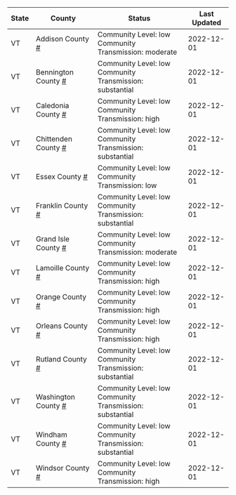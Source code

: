 State | County | Status | Last Updated
--- | --- | --- | --- 
VT | Addison County <a href="#addison_county">#</a> | <a name="addison_county"></a>Community Level: low<br/>Community Transmission: moderate | 2022-12-01
VT | Bennington County <a href="#bennington_county">#</a> | <a name="bennington_county"></a>Community Level: low<br/>Community Transmission: substantial | 2022-12-01
VT | Caledonia County <a href="#caledonia_county">#</a> | <a name="caledonia_county"></a>Community Level: low<br/>Community Transmission: high | 2022-12-01
VT | Chittenden County <a href="#chittenden_county">#</a> | <a name="chittenden_county"></a>Community Level: low<br/>Community Transmission: substantial | 2022-12-01
VT | Essex County <a href="#essex_county">#</a> | <a name="essex_county"></a>Community Level: low<br/>Community Transmission: low | 2022-12-01
VT | Franklin County <a href="#franklin_county">#</a> | <a name="franklin_county"></a>Community Level: low<br/>Community Transmission: substantial | 2022-12-01
VT | Grand Isle County <a href="#grand_isle_county">#</a> | <a name="grand_isle_county"></a>Community Level: low<br/>Community Transmission: moderate | 2022-12-01
VT | Lamoille County <a href="#lamoille_county">#</a> | <a name="lamoille_county"></a>Community Level: low<br/>Community Transmission: high | 2022-12-01
VT | Orange County <a href="#orange_county">#</a> | <a name="orange_county"></a>Community Level: low<br/>Community Transmission: high | 2022-12-01
VT | Orleans County <a href="#orleans_county">#</a> | <a name="orleans_county"></a>Community Level: low<br/>Community Transmission: high | 2022-12-01
VT | Rutland County <a href="#rutland_county">#</a> | <a name="rutland_county"></a>Community Level: low<br/>Community Transmission: substantial | 2022-12-01
VT | Washington County <a href="#washington_county">#</a> | <a name="washington_county"></a>Community Level: low<br/>Community Transmission: substantial | 2022-12-01
VT | Windham County <a href="#windham_county">#</a> | <a name="windham_county"></a>Community Level: low<br/>Community Transmission: substantial | 2022-12-01
VT | Windsor County <a href="#windsor_county">#</a> | <a name="windsor_county"></a>Community Level: low<br/>Community Transmission: high | 2022-12-01
